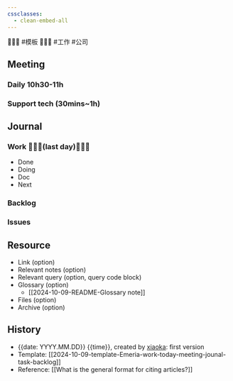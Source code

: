 ```yaml
---
cssclasses:
  - clean-embed-all
---
```


💩💩💩 #模板 💩💩💩 #工作 #公司

## Meeting

### Daily 10h30-11h

### Support tech (30mins~1h)

## Journal

### Work 💩💩💩(last day)💩💩💩

- Done
- Doing
- Doc
- Next

### Backlog

### Issues

## Resource

- Link (option)
- Relevant notes (option)
- Relevant query (option, query code block)
- Glossary (option)
    - [[2024-10-09-README-Glossary note]]
- Files (option)
- Archive (option)

## History

- {{date: YYYY.MM.DD}} {{time}}, created by [xiaoka](https://www.xiaokaup.com/): first version
- Template: [[2024-10-09-template-Emeria-work-today-meeting-jounal-task-backlog]]
- Reference: [[What is the general format for citing articles?]]
